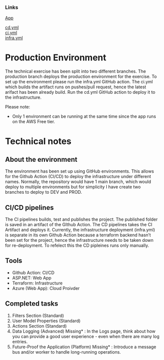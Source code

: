 ### Links


[App](prod-techtest-app.azurewebsites.net)

[cd.yml](https://github.com/ishmaelshr/TechTest/actions/workflows/cd.yml) \
[ci.yml](https://github.com/ishmaelshr/TechTest/actions/workflows/ci.yml) \
[infra.yml](https://github.com/ishmaelshr/TechTest/actions/workflows/infra.yml)

# Production Environment 

The technical exercise has been split into two different branches. The production branch deploys the production environment for the exercise. To set up the environment please run the infra.yml GitHub action. The ci.yml which builds the artifact runs on pushes/pull request, hence the latest arifact has been already build. Run the cd.yml GitHub action to deploy it to the infrastructure.

Please note: 
- Only 1 environment can be running at the same time since the app runs on the AWS Free tier.

# Technical notes

## About the environment

The environment has been set up using GitHub environments. This allows for the Github Action (CI/CD) to deploy the infrastructure under different names. Normally, the repository would have 1 main branch, which would deploy to multiple environments but for simplicity I have create two branches to deploy to DEV and PROD.

## CI/CD pipelines

The CI pipelines builds, test and publishes the project. The published folder is saved in an artifact of the GIthub Action. The CD pipelines takes the CI Artifact and deploys it. Currently, the infrastructure deployment (infra.yml) is separate in its own Github Action because a terraform backend hasn’t been set for the project, hence the infrastructure needs to be taken down for re-deployment. To refelect this the CD pipleines runs only manually.

## Tools

- Github Action: CI/CD
- ASP.NET: Web App
- Terraform: Infrastructure
- Azure (Web App): Cloud Proivder

## Completed tasks

1.	Filters Section (Standard)
2.	User Model Properties (Standard)
3.	Actions Section (Standard)
4.	Data Logging (Advanced)
Missing* : In the Logs page, think about how you can provide a good user experience - even when there are many log entries.
5.	Future-Proof the Application (Platform)
Missing* : Introduce a message bus and/or worker to handle long-running operations.


